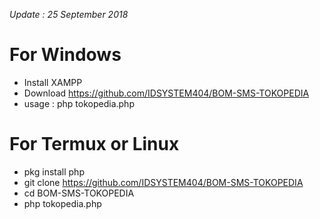 *Update : 25 September 2018*

# For Windows
- Install XAMPP
- Download https://github.com/IDSYSTEM404/BOM-SMS-TOKOPEDIA
- usage : php tokopedia.php

# For Termux or Linux
- pkg install php
- git clone https://github.com/IDSYSTEM404/BOM-SMS-TOKOPEDIA
- cd BOM-SMS-TOKOPEDIA
- php tokopedia.php
